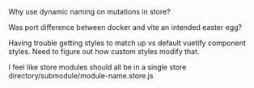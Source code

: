 Why use dynamic naming on mutations in store?

Was port difference between docker and vite an intended easter egg?

Having trouble getting styles to match up vs default vuetify component styles.  Need to figure out how custom styles modify that.

I feel like store modules should all be in a single store directory/submodule/module-name.store.js

